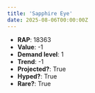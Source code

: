 ```yaml
---
title: 'Sapphire Eye'
date: 2025-08-06T00:00:00Z
---
```

- **RAP**: 18363
- **Value**: -1
- **Demand level**: 1
- **Trend**: -1
- **Projected?**: True
- **Hyped?**: True
- **Rare?**: True
